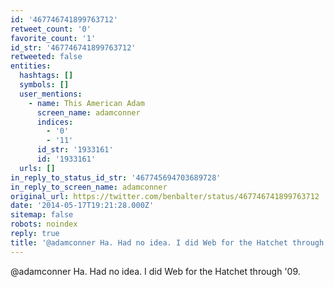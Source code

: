 ```yaml
---
id: '467746741899763712'
retweet_count: '0'
favorite_count: '1'
id_str: '467746741899763712'
retweeted: false
entities:
  hashtags: []
  symbols: []
  user_mentions:
    - name: This American Adam
      screen_name: adamconner
      indices:
        - '0'
        - '11'
      id_str: '1933161'
      id: '1933161'
  urls: []
in_reply_to_status_id_str: '467745694703689728'
in_reply_to_screen_name: adamconner
original_url: https://twitter.com/benbalter/status/467746741899763712
date: '2014-05-17T19:21:28.000Z'
sitemap: false
robots: noindex
reply: true
title: '@adamconner Ha. Had no idea. I did Web for the Hatchet through ''09.'
---
```


@adamconner Ha. Had no idea. I did Web for the Hatchet through '09.